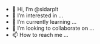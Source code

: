- 👋 Hi, I’m @sidarplt
- 👀 I’m interested in ...
- 🌱 I’m currently learning ...
- 💞️ I’m looking to collaborate on ...
- 📫 How to reach me ...

<!---
sidarplt/sidarplt is a ✨ special ✨ repository because its `README.md` (this file) appears on your GitHub profile.
You can click the Preview link to take a look at your changes.
--->
